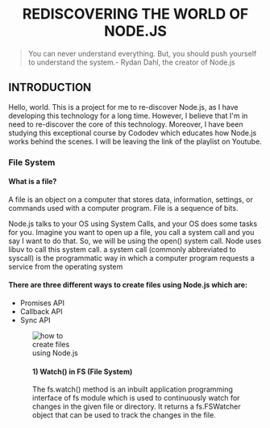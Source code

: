 <h1 align="center">
REDISCOVERING THE WORLD OF NODE.JS
</h1>

> You can never understand everything. But, you should push yourself to understand the system.- Rydan Dahl, the creator of Node.js

<h2>INTRODUCTION</h2>
<p>Hello, world. This is a project for me to re-discover Node.js, as I have developing this technology for a long time. However, I believe that I'm in need to re-discover the core of this technology. Moreover, I have been studying this exceptional course by Cododev which educates how Node.js works behind the scenes. I will be leaving the link of the playlist on Youtube.</p>


<h3> File System </h3>

<h4> What is a file? </h4>
<p>A file is an object on a computer that stores data, information, settings, or commands used with a computer program. File is a sequence of bits.</p>
<p>Node.js talks to your OS using System Calls, and your OS does some tasks for you. Imagine you want to open up a file, you call a system call and you say I want to do that. So, we will be using the open() system call. Node uses libuv to call this system call.
a system call (commonly abbreviated to syscall) is the programmatic way in which a computer program requests a service from the operating system
 </p>

<h4>
 There are three different ways to create files using Node.js which are: 
</h4>
<ul>
<li>Promises API</li>
<li>Callback API</li>
<li>Sync API</li>
<ul>
<img src="https://i.ibb.co/G9ZYLpN/Screenshot-2023-03-09-135400.png" alt="how to create files using Node.js"
     style="display: inline-block; margin: 0 auto; max-width: 100px">

 
 <h4>1)	Watch() in FS (File System)</h4>
<p>The fs.watch() method is an inbuilt application programming interface of fs module which is used to continuously watch for changes in the given file or directory. It returns a fs.FSWatcher object that can be used to track the changes in the file.</p>



